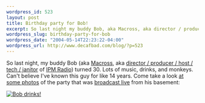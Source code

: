 ```yaml
--- 
wordpress_id: 523
layout: post
title: Birthday party for Bob!
excerpt: So last night my buddy Bob, aka Macross, aka director / producer / host / tech / janitor of IPM Radio, turned 30 last night. Lots of music, drinks, and monkeys. Can&#8217;t believe I&#8217;ve known this guy for like 14 years. Come take a look at some photos of the party that was broadcast live from his basement.
wordpress_slug: birthday-party-for-bob
wordpress_date: "2004-05-14T22:23:22-04:00"
wordpress_url: http://www.decafbad.com/blog/?p=523
---
```

So last night, my buddy Bob (aka [Macross][macross], aka [director / producer / host / tech / janitor][staff] of [IPM Radio][ipm]) turned 30.  Lots of music, drinks, and monkeys.  Can't believe I've known this guy for like 14 years.  Come take a look [at some photos][photos] of the party that was [broadcast live][ipmlive] from his basement:

[![Bob drinks!][bobdrink]][photos]

[macross]: http://www.livejournal.com/users/the_macross/
[staff]: http://www.ipmradio.com/ipmstaff.html
[photos]: http://www.decafbad.com/photos/bob-turns-30/
[bobdrink]: http://www.decafbad.com/photos/bob-turns-30/Images/IMG_2640_JPG.jpg
[ipm]: http://www.ipmradio.com/
[ipmlive]: http://www.ipmradio.com:8001/listen.pls
